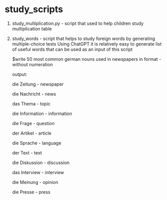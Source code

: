 # study_scripts

1) study_multiplication.py - script that used to help children study multiplication table

2) study_words - script that helps to study foreign words by generating multiple-choice tests
   Using ChatGPT it is relatively easy to generate list of useful words that can be used as an input of this script

   $write 50 most common german nouns used in newspapers in format <german word> - <english translation> without numeration
   
    output:
   
    die Zeitung - newspaper
   
    die Nachricht - news
   
    das Thema - topic
   
    die Information - information
   
    die Frage - question
   
    der Artikel - article
   
    die Sprache - language
   
    der Text - text
   
    die Diskussion - discussion
   
    das Interview - interview
   
    die Meinung - opinion
   
    die Presse - press
    
